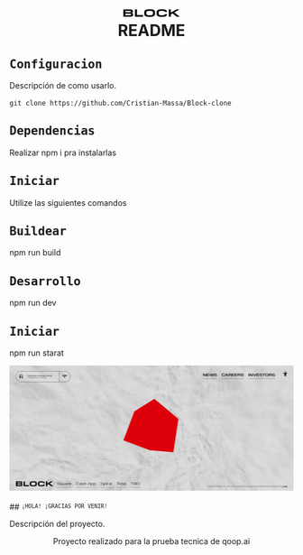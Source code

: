 <div align="center">


</div>

<h1 align="center">
  <br>
    <a href="https://github.com/ninpl/README-Template"><img src="./public/images/svg/logo/Logo.svg" alt="LogoRepo" width="100"></a>
      <br>
      README
  <br>
</h1>


## <samp>Configuracion</samp>

Descripción de como usarlo.

```
git clone https://github.com/Cristian-Massa/Block-clone
```

## <samp>Dependencias</samp>

Realizar npm i pra instalarlas

## <samp>Iniciar</samp>

Utilize las siguientes comandos


## <samp>Buildear</samp>
npm run build

## <samp>Desarrollo</samp>
npm run dev

## <samp>Iniciar</samp>
npm run starat


<p align="center">
  <img src="./public/images/image.png" width=600 alt="Imagen del ejemplo">
</p>


##‎ <sup><sub><samp>¡HOLA! ¡GRACIAS POR VENIR!</samp></sub></sup>

     
Descripción del proyecto.

<div align="center">

Proyecto realizado para la prueba tecnica de qoop.ai

</div>





